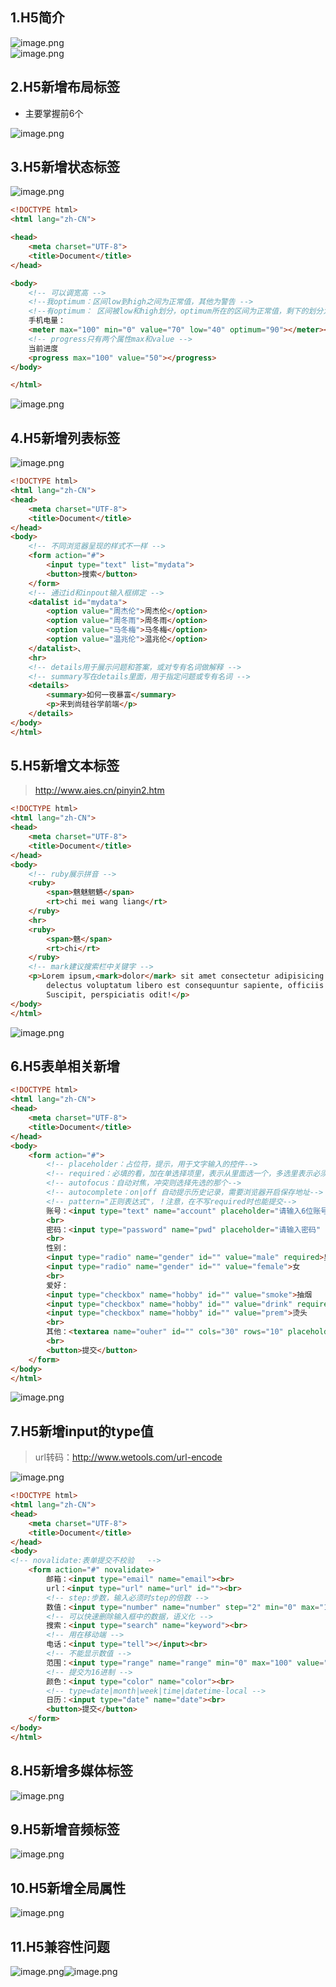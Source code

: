 <a name="G1nSp"></a>
## 1.H5简介
![image.png](https://cdn.nlark.com/yuque/0/2023/png/32617700/1679135053606-c1def8df-3ed1-4c1a-8602-041b6de0ab37.png#averageHue=%23f7f6f6&clientId=uaf385daf-e458-4&from=paste&height=577&id=ua24ae331&name=image.png&originHeight=793&originWidth=1047&originalType=binary&ratio=1.375&rotation=0&showTitle=false&size=290616&status=done&style=none&taskId=u79800191-2cca-41a6-be37-485392bdde1&title=&width=761.4545454545455)<br />![image.png](https://cdn.nlark.com/yuque/0/2023/png/32617700/1679135612305-1a50bff6-baa9-4ce5-9ec8-fd5e3f424b8d.png#averageHue=%23e7e1d7&clientId=uaf385daf-e458-4&from=paste&height=168&id=u53ba15cb&name=image.png&originHeight=231&originWidth=1090&originalType=binary&ratio=1.375&rotation=0&showTitle=false&size=103358&status=done&style=none&taskId=ub871fa23-8b6a-4034-a32c-d693c59f9b7&title=&width=792.7272727272727)
<a name="wk3jv"></a>
## 2.H5新增布局标签

- 主要掌握前6个

![image.png](https://cdn.nlark.com/yuque/0/2023/png/32617700/1679135806794-186c3305-89c7-41fa-b2b9-f6f82a92fa1b.png#averageHue=%23f7f7f6&clientId=uaf385daf-e458-4&from=paste&height=624&id=uf1791d4a&name=image.png&originHeight=858&originWidth=1055&originalType=binary&ratio=1.375&rotation=0&showTitle=false&size=299959&status=done&style=none&taskId=u897e2b66-d503-43e5-a4f2-ff96fda7390&title=&width=767.2727272727273)
<a name="G49SG"></a>
## 3.H5新增状态标签
![image.png](https://cdn.nlark.com/yuque/0/2023/png/32617700/1679137476497-e2111a14-02d4-42ef-a909-b214d959783b.png#averageHue=%23f6f6f6&clientId=uaf385daf-e458-4&from=paste&height=615&id=uf50ae01c&name=image.png&originHeight=845&originWidth=1088&originalType=binary&ratio=1.375&rotation=0&showTitle=false&size=224065&status=done&style=none&taskId=u290ce3b8-a578-4f61-bda7-87c77558b8d&title=&width=791.2727272727273)
```html
<!DOCTYPE html>
<html lang="zh-CN">

<head>
    <meta charset="UTF-8">
    <title>Document</title>
</head>

<body>
  	<!-- 可以调宽高 -->
    <!--我optimum：区间low到high之间为正常值，其他为警告 -->
    <!--有optimum： 区间被low和high划分，optimum所在的区间为正常值，剩下的划分为警告和危险 -->
    手机电量：
    <meter max="100" min="0" value="70" low="40" optimum="90"></meter><br>
    <!-- progress只有两个属性max和value -->
    当前进度
    <progress max="100" value="50"></progress>
</body>

</html>
```
![image.png](https://cdn.nlark.com/yuque/0/2023/png/32617700/1679137428679-6e29ee29-6991-4057-91f1-00e9767b0874.png#averageHue=%23f3f2f2&clientId=uaf385daf-e458-4&from=paste&height=72&id=u58590755&name=image.png&originHeight=99&originWidth=415&originalType=binary&ratio=1.375&rotation=0&showTitle=false&size=2703&status=done&style=none&taskId=u42436497-c498-4792-80bc-49de280a62d&title=&width=301.8181818181818)
<a name="RCQJ0"></a>
## 4.H5新增列表标签
![image.png](https://cdn.nlark.com/yuque/0/2023/png/32617700/1679146012946-4f2958c5-4643-4a22-9fdc-5a95a59da94a.png#averageHue=%23f6f6f5&clientId=uaf385daf-e458-4&from=paste&height=479&id=udcedce64&name=image.png&originHeight=659&originWidth=1015&originalType=binary&ratio=1.375&rotation=0&showTitle=false&size=200069&status=done&style=none&taskId=u8f1546a1-aee0-4be7-94ff-591beec62ee&title=&width=738.1818181818181)
```html
<!DOCTYPE html>
<html lang="zh-CN">
<head>
    <meta charset="UTF-8">
    <title>Document</title>
</head>
<body>
    <!-- 不同浏览器呈现的样式不一样 -->
    <form action="#">
        <input type="text" list="mydata">
        <button>搜索</button>
    </form>
    <!-- 通过id和inpout输入框绑定 -->
    <datalist id="mydata">
        <option value="周杰伦">周杰伦</option>
        <option value="周冬雨">周冬雨</option>
        <option value="马冬梅">马冬梅</option>
        <option value="温兆伦">温兆伦</option>
    </datalist>、
    <hr>
    <!-- details用于展示问题和答案，或对专有名词做解释 -->
    <!-- summary写在details里面，用于指定问题或专有名词 -->
    <details>
        <summary>如何一夜暴富</summary>
        <p>来到尚硅谷学前端</p>
    </details>
</body>
</html>
```
<a name="lhqXg"></a>
## 5.H5新增文本标签
> http://www.aies.cn/pinyin2.htm

```html
<!DOCTYPE html>
<html lang="zh-CN">
<head>
    <meta charset="UTF-8">
    <title>Document</title>
</head>
<body>
    <!-- ruby展示拼音 -->
    <ruby>
        <span>魑魅魍魉</span>
        <rt>chi mei wang liang</rt>
    </ruby>
    <hr>
    <ruby>
        <span>魑</span>
        <rt>chi</rt>
    </ruby>
    <!-- mark建议搜索栏中关键字 -->
    <p>Lorem ipsum,<mark>dolor</mark> sit amet consectetur adipisicing elit. Impedit quidem debitis minima minus
        delectus voluptatum libero est consequuntur sapiente, officiis at tempora, vel accusamus fuga repellat quasi?
        Suscipit, perspiciatis odit!</p>
</body>
</html>
```
![image.png](https://cdn.nlark.com/yuque/0/2023/png/32617700/1679146430680-8aa8d3cf-87f2-4613-b371-59d12f5c4722.png#averageHue=%23f9f9f9&clientId=uaf385daf-e458-4&from=paste&height=505&id=ueba52520&name=image.png&originHeight=694&originWidth=1098&originalType=binary&ratio=1.375&rotation=0&showTitle=false&size=166908&status=done&style=none&taskId=udb1d4c57-0d7c-4ddb-bd7a-c2e938c124c&title=&width=798.5454545454545)
<a name="eNSMC"></a>
## 6.H5表单相关新增
```html
<!DOCTYPE html>
<html lang="zh-CN">
<head>
    <meta charset="UTF-8">
    <title>Document</title>
</head>
<body>
    <form action="#">
        <!-- placeholder：占位符，提示，用于文字输入的控件-->
        <!-- required：必填的看，加在单选择项里，表示从里面选一个，多选里表示必须选择 -->
        <!-- autofocus：自动对焦，冲突则选择先选的那个-->
        <!-- autocomplete：on|off 自动提示历史记录，需要浏览器开启保存地址-->
        <!-- pattern="正则表达式"，！注意，在不写required时也能提交-->
        账号：<input type="text" name="account" placeholder="请输入6位账号" required autofocus autocomplete="on" pattern="\w{6}">
        <br>
        密码：<input type="password" name="pwd" placeholder="请输入密码" required>
        <br>
        性别：
        <input type="radio" name="gender" id="" value="male" required>男
        <input type="radio" name="gender" id="" value="female">女
        <br>
        爱好：
        <input type="checkbox" name="hobby" id="" value="smoke">抽烟
        <input type="checkbox" name="hobby" id="" value="drink" required>喝酒
        <input type="checkbox" name="hobby" id="" value="prem">烫头
        <br>
        其他：<textarea name="ouher" id="" cols="30" rows="10" placeholder="其他……"></textarea>
        <br>
        <button>提交</button>
    </form>
</body>
</html>
```
![image.png](https://cdn.nlark.com/yuque/0/2023/png/32617700/1679147749826-cbdf7e81-192d-42de-8f22-91b0c6e1e5c9.png#averageHue=%23f7f6f6&clientId=uaf385daf-e458-4&from=paste&height=369&id=ubb28af5e&name=image.png&originHeight=508&originWidth=1072&originalType=binary&ratio=1.375&rotation=0&showTitle=false&size=233109&status=done&style=none&taskId=u8f7eca55-21dd-4f15-9f20-048fabf0345&title=&width=779.6363636363636)
<a name="lasuo"></a>
## 7.H5新增input的type值
> url转码：http://www.wetools.com/url-encode

![image.png](https://cdn.nlark.com/yuque/0/2023/png/32617700/1679148986672-9be1167a-dae2-4829-9884-1c28c707a20b.png#averageHue=%23f8f8f7&clientId=uaf385daf-e458-4&from=paste&height=649&id=uc1e4abaa&name=image.png&originHeight=892&originWidth=978&originalType=binary&ratio=1.375&rotation=0&showTitle=false&size=438031&status=done&style=none&taskId=uc243f1d0-d63c-4ea9-a056-7303a0a6515&title=&width=711.2727272727273)
```html
<!DOCTYPE html>
<html lang="zh-CN">
<head>
    <meta charset="UTF-8">
    <title>Document</title>
</head>
<body>
<!-- novalidate:表单提交不校验   -->
    <form action="#" novalidate>
        邮箱：<input type="email" name="email"><br>
        url：<input type="url" name="url" id=""><br>
        <!-- step:步数，输入必须时step的倍数 -->
        数值：<input type="number" name="number" step="2" min="0" max="100"><br>
        <!-- 可以快速删除输入框中的数据，语义化 -->
        搜索：<input type="search" name="keyword"><br>
        <!-- 用在移动端 -->
        电话：<input type="tell"></input><br>
        <!-- 不能显示数值 -->
        范围：<input type="range" name="range" min="0" max="100" value="0"><br>
        <!-- 提交为16进制 -->
        颜色：<input type="color" name="color"><br>
        <!-- type=date|month|week|time|datetime-local -->
        日历：<input type="date" name="date"><br>
        <button>提交</button>
    </form>
</body>
</html>
```
<a name="R4bcT"></a>
## 8.H5新增多媒体标签
![image.png](https://cdn.nlark.com/yuque/0/2023/png/32617700/1679149784406-412ab1ac-93d8-4476-9370-668320f9c969.png#averageHue=%23faf9f9&clientId=uaf385daf-e458-4&from=paste&height=573&id=u918fb307&name=image.png&originHeight=788&originWidth=1030&originalType=binary&ratio=1.375&rotation=0&showTitle=false&size=293357&status=done&style=none&taskId=u7cf1de90-8796-44aa-b7d6-0d7d97d74bc&title=&width=749.0909090909091)
<a name="d1Ybi"></a>
## 9.H5新增音频标签
![image.png](https://cdn.nlark.com/yuque/0/2023/png/32617700/1679150368964-36dfae85-043a-4955-b3b1-f39e5c7917c3.png#averageHue=%23f9f8f8&clientId=uaf385daf-e458-4&from=paste&height=463&id=uacb4e06a&name=image.png&originHeight=636&originWidth=1062&originalType=binary&ratio=1.375&rotation=0&showTitle=false&size=198616&status=done&style=none&taskId=u41a6c79c-2830-4092-89e1-39334e264fb&title=&width=772.3636363636364)
<a name="nsKhv"></a>
## 10.H5新增全局属性
![image.png](https://cdn.nlark.com/yuque/0/2023/png/32617700/1679150399326-682a89b2-af58-44f5-a5de-038794ba113c.png#averageHue=%23f8f8f7&clientId=uaf385daf-e458-4&from=paste&height=455&id=u9f182c9e&name=image.png&originHeight=625&originWidth=1026&originalType=binary&ratio=1.375&rotation=0&showTitle=false&size=164795&status=done&style=none&taskId=u27b6f2e9-80a9-4a28-88e0-94c644c9bf0&title=&width=746.1818181818181)

<a name="Yk969"></a>
## 11.H5兼容性问题
![image.png](https://cdn.nlark.com/yuque/0/2023/png/32617700/1679152152795-1c175045-6e8c-40bb-bb05-abed3d7cdc74.png#averageHue=%23dbd7cd&clientId=uaf385daf-e458-4&from=paste&height=615&id=uf613d088&name=image.png&originHeight=846&originWidth=1179&originalType=binary&ratio=1.375&rotation=0&showTitle=false&size=268400&status=done&style=none&taskId=u3e95e25b-78d8-4e4b-a373-d5017f2e606&title=&width=857.4545454545455)![image.png](https://cdn.nlark.com/yuque/0/2023/png/32617700/1679152549352-b103134f-fa7a-489c-9ad6-f950557611b2.png#averageHue=%23ddd8cd&clientId=uaf385daf-e458-4&from=paste&height=193&id=u392a1283&name=image.png&originHeight=266&originWidth=548&originalType=binary&ratio=1.375&rotation=0&showTitle=false&size=113628&status=done&style=none&taskId=uf94db887-df6a-4f66-9aba-4f5eb6546d9&title=&width=398.54545454545456)

